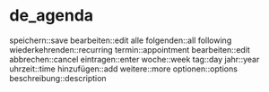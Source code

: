 # de_agenda

speichern::save
bearbeiten::edit
alle folgenden::all following
wiederkehrenden::recurring
termin::appointment
bearbeiten::edit
abbrechen::cancel
eintragen::enter
woche::week
tag::day
jahr::year
uhrzeit::time
hinzufügen::add
weitere::more
optionen::options
beschreibung::description